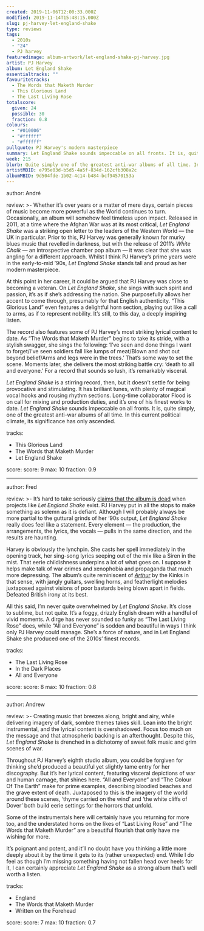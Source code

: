 ```yaml
---
created: 2019-11-06T12:00:33.000Z
modified: 2019-11-14T15:48:15.000Z
slug: pj-harvey-let-england-shake
type: reviews
tags:
  - 2010s
  - "24"
  - PJ harvey
featuredimage: album-artwork/let-england-shake-pj-harvey.jpg
artist: PJ Harvey
album: Let England Shake
essentialtracks: ""
favouritetracks:
  - The Words that Maketh Murder
  - This Glorious Land
  - The Last Living Rose
totalscore:
  given: 24
  possible: 30
  fraction: 0.8
colours:
  - "#010006"
  - "#ffffff"
  - "#ffffff"
pullquote: PJ Harvey's modern masterpiece
summary: Let England Shake sounds impeccable on all fronts. It is, quite simply, one of the greatest anti-war albums of all time. In this current political climate, its significance has only ascended.
week: 215
blurb: Quite simply one of the greatest anti-war albums of all time. In this current political climate its significance has only increased.
artistMBID: e795e03d-b5d5-4a5f-834d-162cfb308a2c
albumMBID: 9d504fde-1b02-4c14-b484-bcf94570153a
---
```

author: André

review: >-
  Whether it’s over years or a matter of mere days, certain pieces of music become more powerful as the World continues to turn. Occasionally, an album will somehow feel timeless upon impact. Released in 2011, at a time where the Afghan War was at its most critical, *Let England Shake* was a striking open letter to the leaders of the Western World — the UK in particular. Prior to this, PJ Harvey was generally known for murky blues music that revelled in darkness, but with the release of 2011’s *White Chalk* — an introspective chamber pop album — it was clear that she was angling for a different approach. Whilst I think PJ Harvey’s prime years were in the early-to-mid ’90s, *Let England Shake* stands tall and proud as her modern masterpiece.

  At this point in her career, it could be argued that PJ Harvey was close to becoming a veteran. On *Let England Shake*, she sings with such spirit and passion, it’s as if she’s addressing the nation. She purposefully allows her accent to come through, presumably for that English authenticity. “This Glorious Land” even features a delightful horn section, playing out like a call to arms, as if to represent nobility. It’s still, to this day, a deeply inspiring listen.

  The record also features some of PJ Harvey’s most striking lyrical content to date. As “The Words that Maketh Murder” begins to take its stride, with a stylish swagger, she sings the following: ‘I’ve seen and done things I want to forget/I’ve seen soldiers fall like lumps of meat/Blown and shot out beyond belief/Arms and legs were in the trees.’ That’s some way to set the scene. Moments later, she delivers the most striking battle cry: ‘death to all and everyone.’ For a record that sounds so lush, it’s remarkably visceral.

  *Let England Shake* is a stirring record, then, but it doesn’t settle for being provocative and stimulating. It has brilliant tunes, with plenty of magical vocal hooks and rousing rhythm sections. Long-time collaborator Flood is on call for mixing and production duties, and it’s one of his finest works to date. *Let England Shake* sounds impeccable on all fronts. It is, quite simply, one of the greatest anti-war albums of all time. In this current political climate, its significance has only ascended.

tracks:
  - This Glorious Land
  - ­­The Words that Maketh Murder
  - ­­Let England Shake

score:
  score: 9
  max: 10
  fraction: 0.9

---
author: Fred

review: >-
  It’s hard to take seriously [claims that the album is dead](<https://www.forbes.com/sites/bobbyowsinski/2018/03/10/album-dead/>) when projects like *Let England Shake* exist. PJ Harvey put in all the stops to make something as solemn as it is defiant. Although I will probably always be more partial to the guttural grinds of her ‘90s output, *Let England Shake* really does feel like a statement. Every element — the production, the arrangements, the lyrics, the vocals — pulls in the same direction, and the results are haunting.

  Harvey is obviously the lynchpin. She casts her spell immediately in the opening track, her sing-song lyrics seeping out of the mix like a Siren in the mist. That eerie childishness underpins a lot of what goes on. I suppose it helps make talk of war crimes and xenophobia and propaganda that much more depressing. The album’s quite reminiscent of [*Arthur*](<reviews/the-kinks-arthur/>) by the Kinks in that sense, with jangly guitars, swelling horns, and featherlight melodies juxtaposed against visions of poor bastards being blown apart in fields. Defeated British irony at its best.

  All this said, I’m never quite overwhelmed by *Let England Shake*. It’s close to sublime, but not quite. It’s a foggy, drizzly English dream with a handful of vivid moments. A dirge has never sounded so funky as “The Last Living Rose” does, while “All and Everyone” is sodden and beautiful in ways I think only PJ Harvey could manage. She’s a force of nature, and in Let England Shake she produced one of the 2010s’ finest records.

tracks:
  - The Last Living Rose
  - ­­In the Dark Places
  - ­­All and Everyone

score:
  score: 8
  max: 10
  fraction: 0.8

---
author: Andrew

review: >-
  Creating music that breezes along, bright and airy, while delivering imagery of dark, sombre themes takes skill. Lean into the bright instrumental, and the lyrical content is overshadowed. Focus too much on the message and that atmospheric backing is an afterthought. Despite this, *Let England Shake* is drenched in a dichotomy of sweet folk music and grim scenes of war.

  Throughout PJ Harvey’s eighth studio album, you could be forgiven for thinking she’d produced a beautiful yet slightly tame entry for her discography. But it’s her lyrical content, featuring visceral depictions of war and human carnage, that shines here. “All and Everyone” and “The Colour Of The Earth” make for prime examples, describing bloodied beaches and the grave extent of death. Juxtaposed to this is the imagery of the world around these scenes, ‘thyme carried on the wind’ and ‘the white cliffs of Dover’ both build eerie settings for the horrors that unfold.

  Some of the instrumentals here will certainly have you returning for more too, and the understated horns on the likes of “Last Living Rose” and “The Words that Maketh Murder” are a beautiful flourish that only have me wishing for more.

  It’s poignant and potent, and it’ll no doubt have you thinking a little more deeply about it by the time it gets to its (rather unexpected) end. While I do feel as though I’m missing something having not fallen head over heels for it, I can certainly appreciate *Let England Shake* as a strong album that’s well worth a listen.

tracks:
  - England
  - ­­The Words that Maketh Murder
  - ­­Written on the Forehead

score:
  score: 7
  max: 10
  fraction: 0.7
